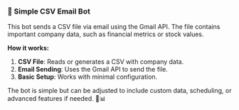 ### 📧 Simple CSV Email Bot  

This bot sends a CSV file via email using the Gmail API. The file contains important company data, such as financial metrics or stock values.  

**How it works:**  
1. **CSV File**: Reads or generates a CSV with company data.  
2. **Email Sending**: Uses the Gmail API to send the file.  
3. **Basic Setup**: Works with minimal configuration.  

The bot is simple but can be adjusted to include custom data, scheduling, or advanced features if needed. 📩📊  
